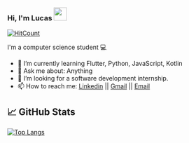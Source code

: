 ### Hi, I'm Lucas <img src="https://raw.githubusercontent.com/MartinHeinz/MartinHeinz/master/wave.gif" width="30px">
[![HitCount](http://hits.dwyl.com/WSixx/WSixx.svg)](http://hits.dwyl.com/WSixx/WSixx)

I'm a computer science student 💻

- 🌱 I’m currently learning Flutter, Python, JavaScript, Kotlin
- 💬 Ask me about: Anything
- 👯 I’m looking for a software development internship.
- 📫 How to reach me:  [Linkedin](https://www.linkedin.com/in/lucassgonçalves/) || [Gmail](lucas.2007s@gmail.com) || [Email](lucas.goncalves35@aluno.unip.br)

## &#x1f4c8; GitHub Stats

[![Top Langs](https://github-readme-stats.vercel.app/api/top-langs/?username=WSixx&layout=compact)](https://github.com/anuraghazra/github-readme-stats)
